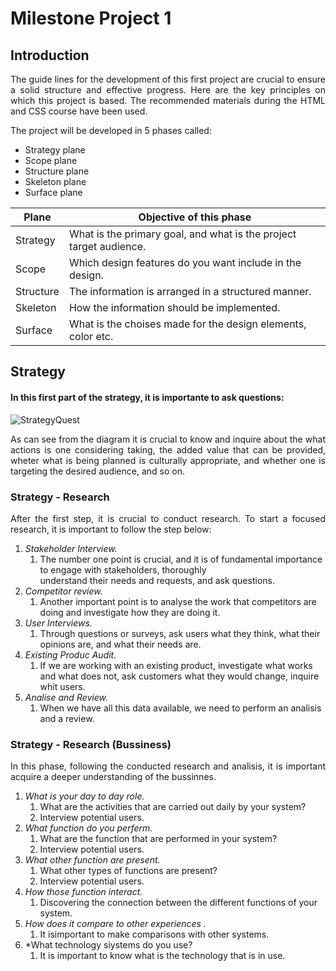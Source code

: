 # **Milestone Project 1**
## __Introduction__

<p style="text-align:justify;">The guide lines for the development of this first project are crucial to ensure a solid structure and effective progress. Here are the key principles on which this project is based. The recommended materials during the HTML and CSS course have been used.</p>


The project will be developed in 5 phases called:
* Strategy plane
* Scope plane
* Structure plane
* Skeleton plane
* Surface plane

 |  **Plane**   |                   **Objective of this phase**                   |
 | --------- | -----------------------------------------------------------------  |
 | Strategy  | What is the primary goal, and what is the project target audience. | 
 | Scope     | Which design features do you want include in the design.           |
 | Structure | The information is arranged in a structured manner.                |
 | Skeleton  | How the information should be implemented.                         |
 | Surface   | What is the choises made for the design elements, color etc.                                       |

## Strategy
#### In this first part of the strategy, it is importante to ask questions:
![StrategyQuest](https://github.com/ChristianCricchi/MilestoneProject1/assets/122015372/be09a827-66c7-4f8b-ae87-f6822ac314c9)

<p style="text-align:justify;">As can see from the diagram it is crucial to know and inquire about the  what actions is one considering  taking, the added value that can be provided, wheter  what is being planned is culturally appropriate, and whether one is targeting the desired audience, and so on.</p>

### Strategy - Research
<p style="text-align:justify;">After the first step, it is crucial to conduct research. To start a focused research, it is important to follow the step below:</p>

1. *Stakeholder Interview.*
   1. The number one point is crucial, and it is of fundamental importance to engage with stakeholders, thoroughly   
      understand their needs and requests, and ask questions.
2. *Competitor review.*
   1. Another important point is to analyse the work that competitors are doing and investigate how they are doing it.
3. *User Interviews.*
   1. Through questions or surveys, ask users what they think, what their opinions are, and what their needs are.
4. *Existing Produc Audit.*
   1. If we are working with an existing product, investigate what works and what does not, ask customers what they would 
      change, inquire whit users.
5. *Analise and Review.*
   1. When we have all this data available, we need to perform an analisis and a review.

  ### Strategy - Research (Bussiness)
<p style="text-align:justify;">In this phase, following the conducted research and analisis, it is important acquire a deeper understanding of the bussinnes.</p>

1. *What is your day to day role.*
   1. What are the activities that are carried out daily by your system?
   2. Interview potential users.
2. *What function do you perferm.*
   1. What are the function that are performed in your  system?
   2. Interview potential users.
3. *What other function are present.*
   1. What other types of functions are present?
   2. Interview potential users.
4. *How those function interact.*
   1. Discovering the connection between the different functions of your system.
5. *How does it compare to other experiences .*
   1. It isimportant to make comparisons with other systems.
6. *What technology siystems do you use?
   1. It is important to know what is the technology that is in use. 
 

























  
